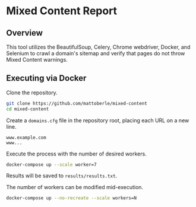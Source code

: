 # Mixed Content Report


## Overview

This tool utilizes the BeautifulSoup, Celery, Chrome webdriver, Docker,
and Selenium to crawl a domain's sitemap and verify that pages do not throw
Mixed Content warnings.


## Executing via Docker

Clone the repository.
```sh
git clone https://github.com/mattoberle/mixed-content
cd mixed-content
```

Create a `domains.cfg` file in the repository root, placing each URL on a
new line.
```
www.example.com
www...
```

Execute the process with the number of desired workers.
```sh
docker-compose up --scale worker=7
```

Results will be saved to `results/results.txt`.


The number of workers can be modified mid-execution.
```sh
docker-compose up --no-recreate --scale workers=N
```
